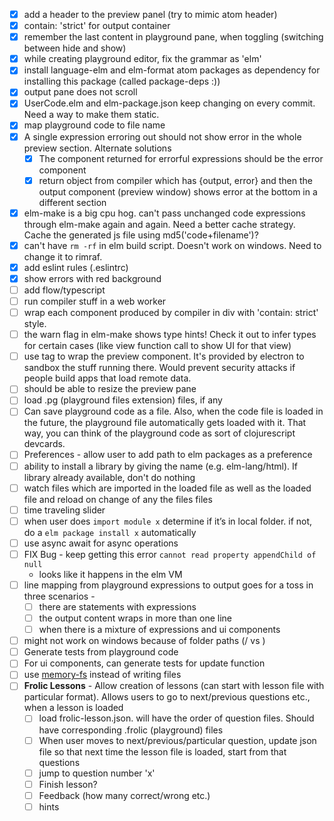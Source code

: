 - [x] add a header to the preview panel (try to mimic atom header)
- [x] contain: 'strict' for output container
- [x] remember the last content in playground pane, when toggling (switching between hide and show)
- [x] while creating playground editor, fix the grammar as 'elm'
- [x] install language-elm and elm-format atom packages as dependency for installing this package (called package-deps :))
- [x] output pane does not scroll
- [x] UserCode.elm and elm-package.json keep changing on every commit. Need a way to make them static.
- [x] map playground code to file name
- [x] A single expression erroring out should not show error in the whole preview section. Alternate solutions
    - [x] The component returned for errorful expressions should be the error component
    - [x] return object from compiler which has {output, error} and then the output component (preview window) shows error at the bottom in a different section
- [x] elm-make is a big cpu hog. can't pass unchanged code expressions through elm-make again and again. Need a better cache strategy. Cache the generated js file using md5('code+filename')?
- [x] can't have `rm -rf` in elm build script. Doesn't work on windows. Need to change it to rimraf.
- [x] add eslint rules (.eslintrc)
- [x] show errors with red background
- [ ] add flow/typescript
- [ ] run compiler stuff in a web worker
- [ ] wrap each component produced by compiler in div with 'contain: strict' style.
- [ ] the warn flag in elm-make shows type hints! Check it out to infer types for certain cases (like view function call to show UI for that view)
- [ ] use <webview> tag to wrap the preview component. It's provided by electron to sandbox the stuff running there. Would prevent security attacks if people build apps that load remote data.
- [ ] should be able to resize the preview pane
- [ ] load .pg (playground files extension) files, if any
- [ ] Can save playground code as a file. Also, when the code file is loaded in the future, the playground file automatically gets loaded with it. That way, you can think of the playground code as sort of clojurescript devcards.
- [ ] Preferences - allow user to add path to elm packages as a preference
- [ ] ability to install a library by giving the name (e.g. elm-lang/html). If library already available, don't do nothing
- [ ] watch files which are imported in the loaded file as well as the loaded file and reload on change of any the files files
- [ ] time traveling slider
- [ ] when user does `import module x` determine if it’s in local folder. if not, do a `elm package install x` automatically
- [ ] use async await for async operations
- [ ] FIX Bug - keep getting this error `cannot read property appendChild of null`
  - looks like it happens in the elm VM
- [ ] line mapping from playground expressions to output goes for a toss in three scenarios -
    - [ ] there are statements with expressions
    - [ ] the output content wraps in more than one line
    - [ ] when there is a mixture of expressions and ui components
- [ ] might not work on windows because of folder paths (/ vs \)
- [ ] Generate tests from playground code
- [ ] For ui components, can generate tests for update function
- [ ] use [memory-fs](https://www.npmjs.com/package/memory-fs) instead of writing files
- [ ] **Frolic Lessons** - Allow creation of lessons (can start with lesson file with particular format). Allows users to go to next/previous questions etc., when a lesson is loaded
    - [ ] load frolic-lesson.json. will have the order of question files. Should have corresponding .frolic (playground) files
    - [ ] When user moves to next/previous/particular question, update json file so that next time the lesson file is loaded, start from that questions
    - [ ] jump to question number 'x'
    - [ ] Finish lesson?
    - [ ] Feedback (how many correct/wrong etc.)
    - [ ] hints
